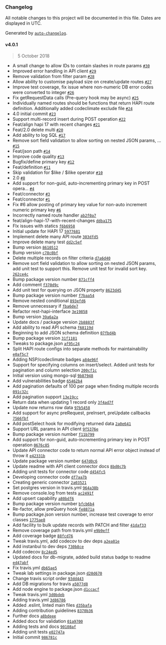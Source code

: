 ### Changelog

All notable changes to this project will be documented in this file. Dates are displayed in UTC.

Generated by [`auto-changelog`](https://github.com/CookPete/auto-changelog).

#### v4.0.1

> 5 October 2018

- A small change to allow IDs to contain slashes in route params [`#30`](https://github.com/DEFRA/hapi-pg-rest-api/pull/30)
- Improved error handling in API client [`#29`](https://github.com/DEFRA/hapi-pg-rest-api/pull/29)
- Remove validation from filter param [`#28`](https://github.com/DEFRA/hapi-pg-rest-api/pull/28)
- Allow ability to customise payload size on create/update routes [`#27`](https://github.com/DEFRA/hapi-pg-rest-api/pull/27)
- Improve test coverage, fix issue where non-numeric DB error codes were converted to integer [`#26`](https://github.com/DEFRA/hapi-pg-rest-api/pull/26)
- Fix getRequestData calls (Pre-query hook may be async) [`#25`](https://github.com/DEFRA/hapi-pg-rest-api/pull/25)
- Individually named routes should be functions that return HAPI route definition.  Additionally added codeclimate exclude file [`#24`](https://github.com/DEFRA/hapi-pg-rest-api/pull/24)
- 4.0 initial commit [`#23`](https://github.com/DEFRA/hapi-pg-rest-api/pull/23)
- Support multi-record insert during POST operation [`#22`](https://github.com/DEFRA/hapi-pg-rest-api/pull/22)
- Feat/align hapi 17 with recent changes [`#21`](https://github.com/DEFRA/hapi-pg-rest-api/pull/21)
- Feat/2.0 delete multi [`#20`](https://github.com/DEFRA/hapi-pg-rest-api/pull/20)
- Add ability to log SQL [`#17`](https://github.com/DEFRA/hapi-pg-rest-api/pull/17)
- Remove sort field validation to allow sorting on nested JSON params, … [`#15`](https://github.com/DEFRA/hapi-pg-rest-api/pull/15)
- Feat/json path [`#14`](https://github.com/DEFRA/hapi-pg-rest-api/pull/14)
- Improve code quality [`#13`](https://github.com/DEFRA/hapi-pg-rest-api/pull/13)
- Bugfix/define primary key [`#12`](https://github.com/DEFRA/hapi-pg-rest-api/pull/12)
- Feat/definition [`#11`](https://github.com/DEFRA/hapi-pg-rest-api/pull/11)
- Skip validation for $like / $ilike operator [`#10`](https://github.com/DEFRA/hapi-pg-rest-api/pull/10)
- 2.0 [`#8`](https://github.com/DEFRA/hapi-pg-rest-api/pull/8)
- Add support for non-guid, auto-incrementing primary key in POST opera… [`#4`](https://github.com/DEFRA/hapi-pg-rest-api/pull/4)
- Feat/connector [`#3`](https://github.com/DEFRA/hapi-pg-rest-api/pull/3)
- Feat/connector [`#1`](https://github.com/DEFRA/hapi-pg-rest-api/pull/1)
- Fix #6 allow posting of primary key value for non-auto increment numeric primary key [`#6`](https://github.com/DEFRA/hapi-pg-rest-api/issues/6)
- Incorrectly named route handler [`ab2f0a7`](https://github.com/DEFRA/hapi-pg-rest-api/commit/ab2f0a7cd57f7f5c93f8994671c4fd6b7fbc8cc4)
- feat/align-hapi-17-with-recent-changes [`ddba175`](https://github.com/DEFRA/hapi-pg-rest-api/commit/ddba17532c295cbc94031a9e28a0a6442c7c183a)
- FIx issues with statics [`f6b6958`](https://github.com/DEFRA/hapi-pg-rest-api/commit/f6b695827b7d344caaea9e5636d884558d69b3a9)
- Initial update for HAPI 17 [`5977681`](https://github.com/DEFRA/hapi-pg-rest-api/commit/597768147008670e56407095d8088a5165676754)
- Implement delete many API route [`303dfd5`](https://github.com/DEFRA/hapi-pg-rest-api/commit/303dfd534cd3578c0211a0d9f8b4dcb233f768a2)
- Improve delete many test [`dd2c5ef`](https://github.com/DEFRA/hapi-pg-rest-api/commit/dd2c5efec85147752e24a92ad2947f8132789ebd)
- Bump version [`8610512`](https://github.com/DEFRA/hapi-pg-rest-api/commit/86105122cd7277b7f3792021684a7479bef99333)
- Bump version [`c78c0bf`](https://github.com/DEFRA/hapi-pg-rest-api/commit/c78c0bf47e868d55f3eb61b02cfc331948939109)
- Delete multiple records on filter criteria [`d7a6d40`](https://github.com/DEFRA/hapi-pg-rest-api/commit/d7a6d40db1c6555cce357f23875a9cfae8b23920)
- Remove sort field validation to allow sorting on nested JSON params, add unit test to support this.  Remove unit test for invalid sort key. [`262ce4c`](https://github.com/DEFRA/hapi-pg-rest-api/commit/262ce4c766b2968c1cc112c7a87570ae5732d0ae)
- Bump package version number [`871cff4`](https://github.com/DEFRA/hapi-pg-rest-api/commit/871cff42f4bcd66b2783ddfd6d154b4c4d35076c)
- Add comment [`f370d9c`](https://github.com/DEFRA/hapi-pg-rest-api/commit/f370d9c7ee628b6bb4f1d9dda963f2b765f625f0)
- Add unit test for querying on JSON property [`8623d45`](https://github.com/DEFRA/hapi-pg-rest-api/commit/8623d45755c80d36d2071073b303cbd91baab537)
- Bump package version number [`f7baa54`](https://github.com/DEFRA/hapi-pg-rest-api/commit/f7baa54f53c647c761223a20b4ee09f6f3884e55)
- Remove nested conditional [`893efd6`](https://github.com/DEFRA/hapi-pg-rest-api/commit/893efd6fec715a879e599987e7112cea85ec2abc)
- Remove unnecessary if [`fba6de7`](https://github.com/DEFRA/hapi-pg-rest-api/commit/fba6de774a0547f0465e7616ed911175c69fdaa9)
- Refactor rest-hapi-interface [`3e19858`](https://github.com/DEFRA/hapi-pg-rest-api/commit/3e198583ba3c459b8418f4328a2858a8531dd1ea)
- Bump version [`39a6a2a`](https://github.com/DEFRA/hapi-pg-rest-api/commit/39a6a2a9824d54c21c331473415c7cb9e9ad7dc9)
- Update docs / package version [`2b8883f`](https://github.com/DEFRA/hapi-pg-rest-api/commit/2b8883fc05ea7d44bd2479b35cfc79188e3a4b26)
- Add ability to read API schema [`f68119d`](https://github.com/DEFRA/hapi-pg-rest-api/commit/f68119d21cca5ab62b8f7f6ff406c10aaf77c521)
- Beginning to add JSON schema definition [`07fbd4b`](https://github.com/DEFRA/hapi-pg-rest-api/commit/07fbd4beef37134409bce02442a41cc0dc0ce111)
- Bump package version [`31f1181`](https://github.com/DEFRA/hapi-pg-rest-api/commit/31f1181f6d4a759ad43117cc6b87c0e24722a52e)
- Tweaks to package.json [`af95c24`](https://github.com/DEFRA/hapi-pg-rest-api/commit/af95c24a7d9e0aebe59f09e23838509606663f53)
- Split HAPI route configs into separate methods for maintainability [`e0af5c7`](https://github.com/DEFRA/hapi-pg-rest-api/commit/e0af5c7ba14ee7b0f33363524f138fb1a90d3eeb)
- Adding NSP/codeclimate badges [`a84e96f`](https://github.com/DEFRA/hapi-pg-rest-api/commit/a84e96fc3560add447d82efa355ec9f125339ee7)
- Support for specifying columns on insert/select.  Added unit tests for pagination and column selection [`200cf1c`](https://github.com/DEFRA/hapi-pg-rest-api/commit/200cf1c7f8d1e40aa233b84c60ca5798ce06cf8d)
- Initial version using mongo-sql [`9b87948`](https://github.com/DEFRA/hapi-pg-rest-api/commit/9b87948f852ba8123c5f0600ff18c0d6ff199ace)
- Add vulnerabilities badge [`65462b4`](https://github.com/DEFRA/hapi-pg-rest-api/commit/65462b46f7c27f4207d35f62f9ce9e58e069e20f)
- Add pagination defaults of 100 per page when finding multiple records [`091c32c`](https://github.com/DEFRA/hapi-pg-rest-api/commit/091c32c4aca2a97778dfcac6b2e4f402697d6f38)
- Add pagination support [`13e19cc`](https://github.com/DEFRA/hapi-pg-rest-api/commit/13e19cc7980c4d82d07064e55bbc204f4684f3c4)
- Return data when updating 1 record only [`3f4ad7f`](https://github.com/DEFRA/hapi-pg-rest-api/commit/3f4ad7f2b3940cf15847bcc96a3612076cd10903)
- Update now returns row data [`97b5458`](https://github.com/DEFRA/hapi-pg-rest-api/commit/97b5458773937a3181261313593f285ae83cc54b)
- Add support for async preRequest, preInsert, preUpdate callbacks [`7566fbf`](https://github.com/DEFRA/hapi-pg-rest-api/commit/7566fbf9d9fee5379d307ad07202d95e107e6fff)
- Add postSelect hook for modifying returned data [`2a0e641`](https://github.com/DEFRA/hapi-pg-rest-api/commit/2a0e641e4afc8d6adc4f41bcde87bbdeb006abf8)
- Support URL params in API client [`9f5376e`](https://github.com/DEFRA/hapi-pg-rest-api/commit/9f5376e1e0b7b10654ce33b61501e9c86a3436ff)
- Bump package version number [`f11b799`](https://github.com/DEFRA/hapi-pg-rest-api/commit/f11b799fc4d2562562c989baa89d8adaaa291aa7)
- Add support for non-guid, auto-incrementing primary key in POST operation [`0676c85`](https://github.com/DEFRA/hapi-pg-rest-api/commit/0676c85820cbd67a3bf62aa2699e414c4cd28e8a)
- Update API connector code to return normal API error object instead of throw it [`e42331b`](https://github.com/DEFRA/hapi-pg-rest-api/commit/e42331baa87d0dbb02642d03ea957832b40d35e5)
- Update package version number [`647d0c6`](https://github.com/DEFRA/hapi-pg-rest-api/commit/647d0c670207c263f39990d951213cb6ed038ea1)
- Update readme with API client connector docs [`8bd0c7b`](https://github.com/DEFRA/hapi-pg-rest-api/commit/8bd0c7b246c3cf808e0a04c595c91292c7132c48)
- Adding unit tests for connector code [`d454fc5`](https://github.com/DEFRA/hapi-pg-rest-api/commit/d454fc58d90e132b85fcfd22dccb1f60f314fcaf)
- Developing connector code [`df7aa7b`](https://github.com/DEFRA/hapi-pg-rest-api/commit/df7aa7b63d57468f91220a8966317dfb935a03ad)
- Creating generic connector [`2a03521`](https://github.com/DEFRA/hapi-pg-rest-api/commit/2a03521bcaf63f15ab7a9c74c3883c138c65fea2)
- Set postgres version in travis.yml [`964a38b`](https://github.com/DEFRA/hapi-pg-rest-api/commit/964a38b6b58083365128d21f85ab996b684ca078)
- Remove console.log from tests [`ac2491f`](https://github.com/DEFRA/hapi-pg-rest-api/commit/ac2491fb5183aa17f46aa222acac305528b6ca2c)
- Add upsert capability [`a80bdf6`](https://github.com/DEFRA/hapi-pg-rest-api/commit/a80bdf669f9b300fbb6c09518f9665a96a80af8d)
- Bump package version number [`bfcb6b4`](https://github.com/DEFRA/hapi-pg-rest-api/commit/bfcb6b48af89afec4e387db1f3b209ec77497ce9)
- Re-factor, allow preQuery hook [`fe8871a`](https://github.com/DEFRA/hapi-pg-rest-api/commit/fe8871a25eb68150ee0dce2e7da4f60b8bd47513)
- Bump package.json version number, increase test coverage to error classes [`1775ae8`](https://github.com/DEFRA/hapi-pg-rest-api/commit/1775ae875dca825fb81c51e3d9e27b0dabccc6da)
- Add facility to bulk update records with PATCH and filter [`41daf33`](https://github.com/DEFRA/hapi-pg-rest-api/commit/41daf33b17249c6fa56ce3f9a40b3e6080c2c4c4)
- Remove coverage path from travis.yml [`e9b9eff`](https://github.com/DEFRA/hapi-pg-rest-api/commit/e9b9eff03b49c6c859934a66cf2132c7a376da81)
- Add coverage badge [`88fcd76`](https://github.com/DEFRA/hapi-pg-rest-api/commit/88fcd7662d245a9032dac4d361afc60c8f5d797d)
- Tweak travis.yml, add codecov to dev deps [`a2ea81e`](https://github.com/DEFRA/hapi-pg-rest-api/commit/a2ea81ee38b3d8d10e4979469884e9d4d3140fde)
- Add instanbul to dev deps [`730b8ce`](https://github.com/DEFRA/hapi-pg-rest-api/commit/730b8ce9a0e611d220b80f298a90ad7add9ba73b)
- Add codecov [`8c24ed5`](https://github.com/DEFRA/hapi-pg-rest-api/commit/8c24ed53faba062ca75952d38835bae89cde3e17)
- Updated docs for db-migrate, added build status badge to readme [`ed47abf`](https://github.com/DEFRA/hapi-pg-rest-api/commit/ed47abf3ba7314697b02037522bc24f0a8d923fa)
- Fix travis.yml [`db65ae5`](https://github.com/DEFRA/hapi-pg-rest-api/commit/db65ae50543859ceee81e9103747e9fab5675358)
- Tweak lab settings in package.json [`d20d670`](https://github.com/DEFRA/hapi-pg-rest-api/commit/d20d670c45497e62be988f821ea227fda3a6e1c6)
- Change travis script order [`93dd443`](https://github.com/DEFRA/hapi-pg-rest-api/commit/93dd44325c70a48cbf7acc9d1d7269bbe4a40cd6)
- Add DB migrations for travis [`a5077d8`](https://github.com/DEFRA/hapi-pg-rest-api/commit/a5077d81c6a0a0c7c192c2f1e97de5b2e05a95d5)
- Add node engine to package.json [`d1ccacf`](https://github.com/DEFRA/hapi-pg-rest-api/commit/d1ccacf312e8c11f9c36ecb06d8a8b34de59e8c4)
- Tweak travis.yml [`3d0bdeb`](https://github.com/DEFRA/hapi-pg-rest-api/commit/3d0bdeb4a662f44d34e51e0e22987a5173d0ae63)
- Adding travis.yml [`3d86786`](https://github.com/DEFRA/hapi-pg-rest-api/commit/3d86786c4200099a76f4acec1bee190eb0cf1679)
- Added .eslint, linted main files [`d35bafa`](https://github.com/DEFRA/hapi-pg-rest-api/commit/d35bafaf010003361adb29bf56f7815730109626)
- Adding contribution guidelines [`8370b36`](https://github.com/DEFRA/hapi-pg-rest-api/commit/8370b3637fee088f21ec5a698ff09b32deb6aa0f)
- Further docs [`a8bdeee`](https://github.com/DEFRA/hapi-pg-rest-api/commit/a8bdeee54149c1b712b188428efab14a4874f451)
- Added docs for validation [`01a9700`](https://github.com/DEFRA/hapi-pg-rest-api/commit/01a9700111fa2c0c0c55225bf1e77693e45c19ac)
- Adding tests and docs [`90108af`](https://github.com/DEFRA/hapi-pg-rest-api/commit/90108afccc9f9506e2f943351ff318b5c71dc1a0)
- Adding unit tests [`e02747a`](https://github.com/DEFRA/hapi-pg-rest-api/commit/e02747a38957b30b96e1deb203a38a2acc7ebb94)
- Initial commit [`986781c`](https://github.com/DEFRA/hapi-pg-rest-api/commit/986781cd9aeb7d05bcd8cd0bf28ffaacf3d3b32d)
